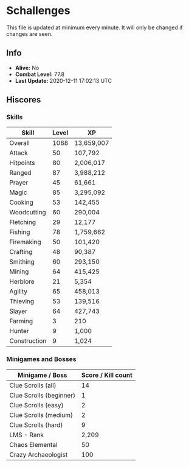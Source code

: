 # Schallenges

This file is updated at minimum every minute. It will only be changed if changes are seen.

## Info

 - **Alive:** No
 - **Combat Level:** 77.8
 - **Last Update:** 2020-12-11 17:02:13 UTC

## Hiscores

### Skills

| Skill | Level | XP |
|--|--|--|
| Overall | 1088 | 13,659,007 |
| Attack | 50 | 107,792 |
| Hitpoints | 80 | 2,006,017 |
| Ranged | 87 | 3,988,212 |
| Prayer | 45 | 61,661 |
| Magic | 85 | 3,295,092 |
| Cooking | 53 | 142,455 |
| Woodcutting | 60 | 290,004 |
| Fletching | 29 | 12,177 |
| Fishing | 78 | 1,759,662 |
| Firemaking | 50 | 101,420 |
| Crafting | 48 | 90,387 |
| Smithing | 60 | 293,150 |
| Mining | 64 | 415,425 |
| Herblore | 21 | 5,354 |
| Agility | 65 | 458,013 |
| Thieving | 53 | 139,516 |
| Slayer | 64 | 427,743 |
| Farming | 3 | 210 |
| Hunter | 9 | 1,000 |
| Construction | 9 | 1,024 |

### Minigames and Bosses

| Minigame / Boss | Score / Kill count |
|--|--|
| Clue Scrolls (all) | 14 |
| Clue Scrolls (beginner) | 1 |
| Clue Scrolls (easy) | 2 |
| Clue Scrolls (medium) | 2 |
| Clue Scrolls (hard) | 9 |
| LMS - Rank | 2,209 |
| Chaos Elemental | 50 |
| Crazy Archaeologist | 100 |
